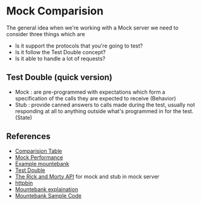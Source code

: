 # Mock Comparision
The general idea when we're working with a Mock server we need to consider three things which are
- Is it support the protocols that you're going to test?
- Is it follow the Test Double concept?
- Is it able to handle a lot of requests?

## Test Double (quick version)
- Mock : are pre-programmed with expectations which form a specification of the calls they are expected to receive (Behavior)
- Stub : provide canned answers to calls made during the test, usually not responding at all to anything outside what's programmed in for the test. (State)

## References
- [Comparision Table](https://trafficparrot.com/Service_virtualization_and_stubbing_tools_comparison.html)
- [Mock Performance](https://developers.ascendcorp.com/%E0%B8%A1%E0%B8%B2%E0%B8%94%E0%B8%B9-performance-%E0%B8%82%E0%B8%AD%E0%B8%87-node-red-vs-wiremock-vs-karate-vs-mountebank-%E0%B8%81%E0%B8%B1%E0%B8%99-ecbce5ceb90)
- [Example mountebank](https://medium.com/digio-australia/mock-it-with-mountebank-88762dadac1f#:~:text=using%20.js%20file-,What%20is%20Mountebank%3F,proxy%20to%20the%20real%20service.)
- [Test Double](https://martinfowler.com/bliki/TestDouble.html)
- [The Rick and Morty API](https://rickandmortyapi.com/) for mock and stub in mock server
- [httpbin](https://httpbin.org/)
- [Mountebank explaination](https://www.earnest.com/blog/developing-and-testing-with-mountebank/)
- [Mountebank Sample Code](https://github.com/andyrbell/mountebank-example)
